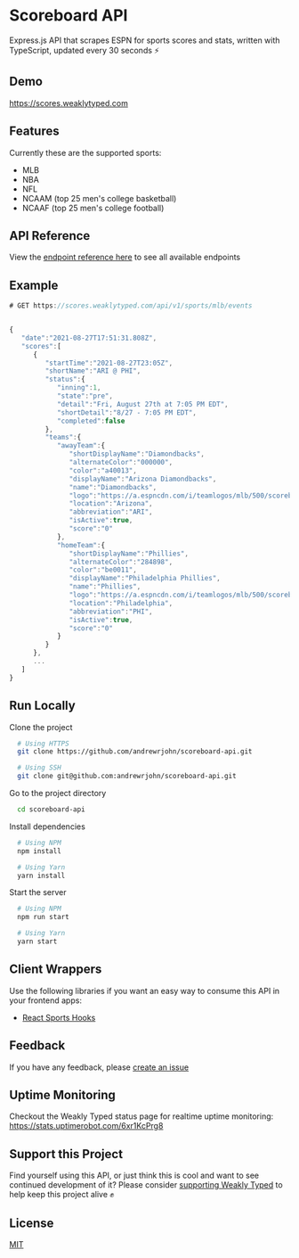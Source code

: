 # Scoreboard API

Express.js API that scrapes ESPN for sports scores and stats, written with TypeScript, updated every 30 seconds ⚡️

## Demo

https://scores.weaklytyped.com

## Features

Currently these are the supported sports:

- MLB
- NBA
- NFL
- NCAAM (top 25 men's college basketball)
- NCAAF (top 25 men's college football)

## API Reference

View the [endpoint reference here](https://scores.weaklytyped.com/) to see all available endpoints

## Example

```javascript
# GET https://scores.weaklytyped.com/api/v1/sports/mlb/events


{
   "date":"2021-08-27T17:51:31.808Z",
   "scores":[
      {
         "startTime":"2021-08-27T23:05Z",
         "shortName":"ARI @ PHI",
         "status":{
            "inning":1,
            "state":"pre",
            "detail":"Fri, August 27th at 7:05 PM EDT",
            "shortDetail":"8/27 - 7:05 PM EDT",
            "completed":false
         },
         "teams":{
            "awayTeam":{
               "shortDisplayName":"Diamondbacks",
               "alternateColor":"000000",
               "color":"a40013",
               "displayName":"Arizona Diamondbacks",
               "name":"Diamondbacks",
               "logo":"https://a.espncdn.com/i/teamlogos/mlb/500/scoreboard/ari.png",
               "location":"Arizona",
               "abbreviation":"ARI",
               "isActive":true,
               "score":"0"
            },
            "homeTeam":{
               "shortDisplayName":"Phillies",
               "alternateColor":"284898",
               "color":"be0011",
               "displayName":"Philadelphia Phillies",
               "name":"Phillies",
               "logo":"https://a.espncdn.com/i/teamlogos/mlb/500/scoreboard/phi.png",
               "location":"Philadelphia",
               "abbreviation":"PHI",
               "isActive":true,
               "score":"0"
            }
         }
      },
      ...
   ]
}
```

## Run Locally

Clone the project

```sh
  # Using HTTPS
  git clone https://github.com/andrewrjohn/scoreboard-api.git

  # Using SSH
  git clone git@github.com:andrewrjohn/scoreboard-api.git
```

Go to the project directory

```sh
  cd scoreboard-api
```

Install dependencies

```sh
  # Using NPM
  npm install

  # Using Yarn
  yarn install
```

Start the server

```sh
  # Using NPM
  npm run start

  # Using Yarn
  yarn start
```

## Client Wrappers

Use the following libraries if you want an easy way to consume this API in your frontend apps:

- [React Sports Hooks](https://github.com/andrewrjohn/react-sports-hooks)

## Feedback

If you have any feedback, please [create an issue](https://github.com/andrewrjohn/scoreboard-api/issues/new)

## Uptime Monitoring

Checkout the Weakly Typed status page for realtime uptime monitoring:
https://stats.uptimerobot.com/6xr1KcPrg8

## Support this Project

Find yourself using this API, or just think this is cool and want to see continued development of it? Please consider <a href="https://buy.stripe.com/28o2a2fPyens2Qg288" target="_blank">supporting Weakly Typed</a> to help keep this project alive ✊

## License

[MIT](https://choosealicense.com/licenses/mit/)

